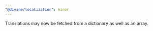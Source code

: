 ```yaml
---
"@divine/localization": minor
---
```


Translations may now be fetched from a dictionary as well as an array.
